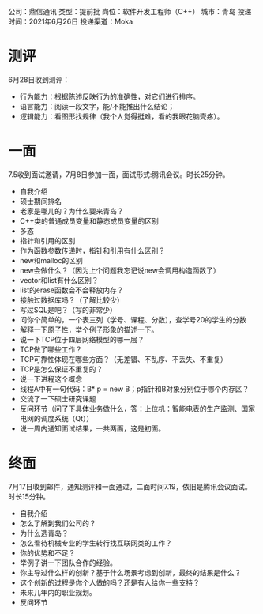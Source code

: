 公司：鼎信通讯
类型：提前批
岗位：软件开发工程师（C++）
城市：青岛
投递时间：2021年6月26日
投递渠道：Moka

# 测评
6月28日收到测评：
- 行为能力：根据陈述反映行为的准确性，对它们进行排序。
- 语言能力：阅读一段文字，能/不能推出什么结论；
- 逻辑能力：看图形找规律（我个人觉得挺难，看的我眼花脑壳疼）。

# 一面
7.5收到面试邀请，7月8日参加一面，面试形式:腾讯会议。时长25分钟。
- 自我介绍
- 硕士期间排名
- 老家是哪儿的？为什么要来青岛？
- C++类的普通成员变量和静态成员变量的区别
- 多态
- 指针和引用的区别
- 作为函数参数传递时，指针和引用有什么区别？
- new和malloc的区别
- new会做什么？（因为上个问题我忘记说new会调用构造函数了）
- vector和list有什么区别？
- list的erase函数会不会释放内存？
- 接触过数据库吗？（了解比较少）
- 写过SQL是吧？（写的非常少）
- 问你个简单的，一个表三列（学号、课程、分数），查学号20的学生的分数
- 解释一下原子性，举个例子形象的描述一下。
- 说一下TCP位于四层网络模型的哪一层？
- TCP做了哪些工作？
- TCP可靠性体现在哪些方面？（无差错、不乱序、不丢失、不重复）
- TCP是怎么保证不重复的？
- 说一下进程这个概念
- 线程A中有一句代码：B* p = new B；p指针和B对象分别位于哪个内存区？
- 交流了一下硕士研究课题
- 反问环节（问了下具体业务做什么，答：上位机：智能电表的生产监测、国家电网的调度系统（Qt））
- 说一周内通知面试结果，一共两面，这是初面。

# 终面
7月17日收到邮件，通知测评和一面通过，二面时间7.19，依旧是腾讯会议面试。时长15分钟。

- 自我介绍
- 怎么了解到我们公司的？
- 为什么选青岛？
- 怎么看待机械专业的学生转行找互联网类的工作？
- 你的优势和不足？
- 举例子讲一下团队合作的经验。
- 你主导过什么样的创新？基于什么场景考虑到创新，最终的结果是什么？
- 这个创新的过程是你个人做的吗？还是有人给你一些支持？
- 未来几年内的职业规划。
- 反问环节